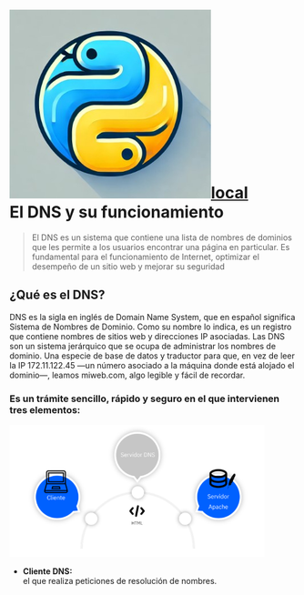 #  [![icono python](./images/iconPython.jpg)local](fundamentosInternet/README.md) <br> El DNS y su funcionamiento

> El DNS es un sistema que contiene una lista de nombres de dominios que les permite a los usuarios encontrar una página en particular.
> Es fundamental para el funcionamiento de Internet, optimizar el desempeño de un sitio web y mejorar su seguridad

## ¿Qué es el DNS?

DNS es la sigla en inglés de Domain Name System,
que en español significa Sistema de Nombres de
Dominio. Como su nombre lo indica, es un registro
que contiene nombres de sitios web y direcciones IP
asociadas. Las DNS son un sistema jerárquico que se ocupa de
administrar los nombres de dominio. Una especie de
base de datos y traductor para que, en vez de leer la
IP 172.11.122.45 —un número asociado a la
máquina donde está alojado el dominio—,
leamos miweb.com, algo legible y fácil de recordar.

### Es un trámite sencillo, rápido y seguro en el que intervienen tres elementos:

![Funcionamiento de servidores DNS](fundamentosInternet/img/dns_y_funcionamiento.png)

- **Cliente DNS:**  
el que realiza peticiones de resolución
de nombres.